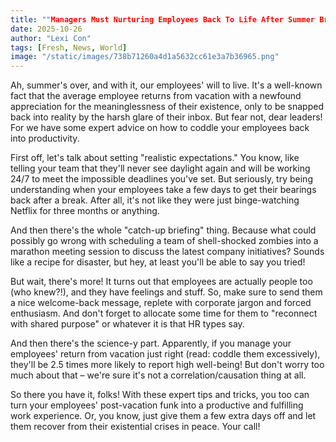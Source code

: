 ```yaml
---
title: ""Managers Must Nurturing Employees Back To Life After Summer Break""
date: 2025-10-26
author: "Lexi Con"
tags: [Fresh, News, World]
image: "/static/images/738b71260a4d1a5632cc61e3a7b36965.png"
---
```



 Ah, summer's over, and with it, our employees' will to live. It's a well-known fact that the average employee returns from vacation with a newfound appreciation for the meaninglessness of their existence, only to be snapped back into reality by the harsh glare of their inbox. But fear not, dear leaders! For we have some expert advice on how to coddle your employees back into productivity.

First off, let's talk about setting "realistic expectations." You know, like telling your team that they'll never see daylight again and will be working 24/7 to meet the impossible deadlines you've set. But seriously, try being understanding when your employees take a few days to get their bearings back after a break. After all, it's not like they were just binge-watching Netflix for three months or anything.

And then there's the whole "catch-up briefing" thing. Because what could possibly go wrong with scheduling a team of shell-shocked zombies into a marathon meeting session to discuss the latest company initiatives? Sounds like a recipe for disaster, but hey, at least you'll be able to say you tried!

But wait, there's more! It turns out that employees are actually people too (who knew?!), and they have feelings and stuff. So, make sure to send them a nice welcome-back message, replete with corporate jargon and forced enthusiasm. And don't forget to allocate some time for them to "reconnect with shared purpose" or whatever it is that HR types say.

And then there's the science-y part. Apparently, if you manage your employees' return from vacation just right (read: coddle them excessively), they'll be 2.5 times more likely to report high well-being! But don't worry too much about that – we're sure it's not a correlation/causation thing at all.

So there you have it, folks! With these expert tips and tricks, you too can turn your employees' post-vacation funk into a productive and fulfilling work experience. Or, you know, just give them a few extra days off and let them recover from their existential crises in peace. Your call!